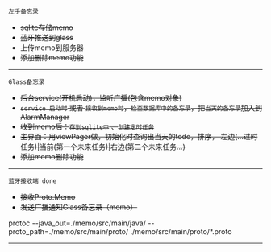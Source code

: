 ```
左手备忘录
```
* ~~sqlite存储memo~~	
* ~~蓝牙推送到glass~~
* ~~上传memo到服务器~~
* ~~添加删除memo功能~~

---

```
Glass备忘录
```
* ~~后台service(开机启动)，监听广播(包含memo对象)~~
* ~~`service 启动时` 或者 `接收到memo时`，`检查数据库中的备忘录`，把`当天的备忘录`加入到AlarmManager~~
* ~~收到memo后：`存到sqlite中` 、`创建定时任务`~~
* ~~主界面：用viewPager做，初始化时查询出当天的todo，排序，
左边(...过时任务)|当前(第一个未来任务)|右边(第二个未来任务...)~~
* ~~添加memo删除功能~~

---


```
蓝牙接收端 done
```
* ~~接收Proto.Memo~~
* ~~发送广播通知Glass备忘录（memo）~~

protoc --java_out=./memo/src/main/java/ --proto_path=./memo/src/main/proto/ ./memo/src/main/proto/*.proto

---
